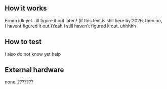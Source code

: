 <!---

This file is used to generate your project datasheet. Please fill in the information below and delete any unused
sections.

You can also include images in this folder and reference them in the markdown. Each image must be less than
512 kb in size, and the combined size of all images must be less than 1 MB.
-->

## How it works

Ermm idk yet.. ill figure it out later ! (if this text is still here by 2026, then no, I havent figured it out.)Yeah i still haven't figured it out. uhhhhh

## How to test

I also do not know yet help

## External hardware

none..???????